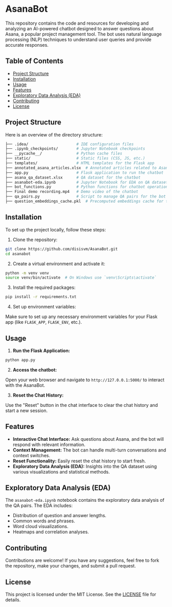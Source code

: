 # AsanaBot

This repository contains the code and resources for developing and analyzing an AI-powered chatbot designed to answer questions about Asana, a popular project management tool. The bot uses natural language processing (NLP) techniques to understand user queries and provide accurate responses.

## Table of Contents

- [Project Structure](#project-structure)
- [Installation](#installation)
- [Usage](#usage)
- [Features](#features)
- [Exploratory Data Analysis (EDA)](#exploratory-data-analysis-eda)
- [Contributing](#contributing)
- [License](#license)

## Project Structure

Here is an overview of the directory structure:

```bash
├── .idea/                     # IDE configuration files
├── .ipynb_checkpoints/        # Jupyter Notebook checkpoints
├── __pycache__/               # Python cache files
├── static/                    # Static files (CSS, JS, etc.)
├── templates/                 # HTML templates for the Flask app
├── annotated_asana_articles.xlsx  # Annotated articles related to Asana
├── app.py                     # Flask application to run the chatbot
├── asana_qa_dataset.xlsx      # QA dataset for the chatbot
├── asanabot-eda.ipynb         # Jupyter Notebook for EDA on QA dataset
├── bot_functions.py           # Python functions for chatbot operations
├── Final demo recording.mp4   # Demo video of the chatbot
├── qa_pairs.py                # Script to manage QA pairs for the bot
├── question_embeddings_cache.pkl  # Precomputed embeddings cache for the questions
```

## Installation

To set up the project locally, follow these steps:

1. Clone the repository:

```bash
git clone https://github.com/disisvm/AsanaBot.git
cd asanabot
```

2. Create a virtual environment and activate it:

```bash
python -m venv venv
source venv/bin/activate  # On Windows use `venv\Scripts\activate`
```

3. Install the required packages:

```bash
pip install -r requirements.txt
```

4. Set up environment variables:

Make sure to set up any necessary environment variables for your Flask app (like `FLASK_APP`, `FLASK_ENV`, etc.).

## Usage

1. **Run the Flask Application:**

```bash
python app.py
```

2. **Access the chatbot:**

Open your web browser and navigate to `http://127.0.0.1:5000/` to interact with the AsanaBot.

3. **Reset the Chat History:**

Use the "Reset" button in the chat interface to clear the chat history and start a new session.

## Features

- **Interactive Chat Interface:** Ask questions about Asana, and the bot will respond with relevant information.
- **Context Management:** The bot can handle multi-turn conversations and context switches.
- **Reset Functionality:** Easily reset the chat history to start fresh.
- **Exploratory Data Analysis (EDA):** Insights into the QA dataset using various visualizations and statistical methods.

## Exploratory Data Analysis (EDA)

The `asanabot-eda.ipynb` notebook contains the exploratory data analysis of the QA pairs. The EDA includes:

- Distribution of question and answer lengths.
- Common words and phrases.
- Word cloud visualizations.
- Heatmaps and correlation analyses.

## Contributing

Contributions are welcome! If you have any suggestions, feel free to fork the repository, make your changes, and submit a pull request.

## License

This project is licensed under the MIT License. See the [LICENSE](LICENSE) file for details.